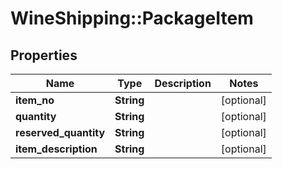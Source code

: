 # WineShipping::PackageItem

## Properties
Name | Type | Description | Notes
------------ | ------------- | ------------- | -------------
**item_no** | **String** |  | [optional] 
**quantity** | **String** |  | [optional] 
**reserved_quantity** | **String** |  | [optional] 
**item_description** | **String** |  | [optional] 

